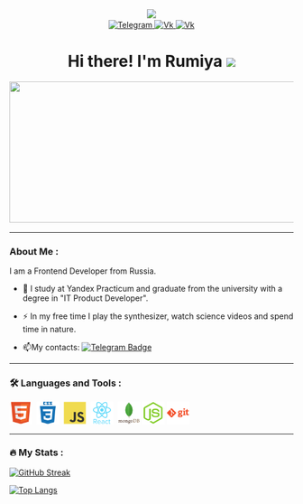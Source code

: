 <div id="header" align="center">
  <img src="https://media.giphy.com/media/v1.Y2lkPTc5MGI3NjExZjAyODE0NTI1M2RhNjcwMDIwNzU4ODM2MTMyZDU2MmEzYmM0MzdiNSZlcD12MV9pbnRlcm5hbF9naWZzX2dpZklkJmN0PWc/JIX9t2j0ZTN9S/giphy.gif" width="120"/>
</div>
<div id="badges" align="center">
  <a href="https://t.me/kurmanka">
    <img src="https://img.shields.io/badge/Telegram-2CA5E0?style=for-the-badge&logo=Telegram&logoColor=white" alt="Telegram"/>
  </a>
     <a href="mailto:rumiyakurmangazieva2001@gmail.com">
    <img src="https://img.shields.io/badge/Gmail-EB1923?style=for-the-badge&logo=gmail&logoColor=white" alt="Vk"/>
  </a>
  <a href="https://vk.com/kurmanka1">
    <img src="https://img.shields.io/badge/вконтакте-%232E87FB.svg?&style=for-the-badge&logo=vk&logoColor=white" alt="Vk"/>
  </a>
</div>
<h1 align="center">
  Hi there! I'm Rumiya
  <img src="https://media.giphy.com/media/hvRJCLFzcasrR4ia7z/giphy.gif" width="30px"/>
</h1>
<div align="center">
  <img src="https://media.giphy.com/media/v1.Y2lkPTc5MGI3NjExNTYzMDI4NzIyZGM0ZGVmYjE2ZDJkYWJmZTQ5MjU5NGVlYzg1OWY2YiZlcD12MV9pbnRlcm5hbF9naWZzX2dpZklkJmN0PWc/L1R1tvI9svkIWwpVYr/giphy.gif" width=600" height="250"/>
</div>

---

### About Me :
I am a Frontend Developer from Russia.
- :telescope: I study at Yandex Practicum and graduate from the university with a degree in "IT Product Developer".

- :zap: In my free time I play the synthesizer, watch science videos and spend time in nature.

- :mailbox:My contacts: [![Telegram Badge](https://img.shields.io/badge/-Rumiya-9cf?style=flat&logo=Telegram&logoColor=white)](https://t.me/kurmanka)

---

### :hammer_and_wrench: Languages and Tools :
<div>
  <img src="https://github.com/devicons/devicon/blob/master/icons/html5/html5-original.svg" title="HTML5" alt="HTML" width="40" height="40"/>&nbsp;
  <img src="https://github.com/devicons/devicon/blob/master/icons/css3/css3-plain-wordmark.svg" title="CSS3" alt="CSS" width="40" height="40"/>&nbsp;
  <img src="https://github.com/devicons/devicon/blob/master/icons/javascript/javascript-original.svg" title="JavaScript" alt="JavaScript" width="40" height="40"/>&nbsp;
  <img src="https://github.com/devicons/devicon/blob/master/icons/react/react-original-wordmark.svg" title="React" alt="React" width="40" height="40"/>&nbsp;
  <img src="https://github.com/devicons/devicon/blob/master/icons/mongodb/mongodb-original-wordmark.svg" title="Git" **alt="Git" width="40" height="40"/>
  <img src="https://github.com/devicons/devicon/blob/master/icons/nodejs/nodejs-original.svg" title="Git" **alt="Git" width="40" height="40"/>
  <img src="https://github.com/devicons/devicon/blob/master/icons/git/git-plain-wordmark.svg" title="Git" **alt="Git" width="40" height="40"/>
</div>

---

### :fire: My Stats :
[![GitHub Streak](http://github-readme-streak-stats.herokuapp.com?user=kurmanka1003&theme=dark&background=000000)](https://git.io/streak-stats)

[![Top Langs](https://github-readme-stats.vercel.app/api/top-langs/?username=kurmanka1003&layout=compact&theme=vision-friendly-dark)](https://github.com/anuraghazra/github-readme-stats)                                                                                      

